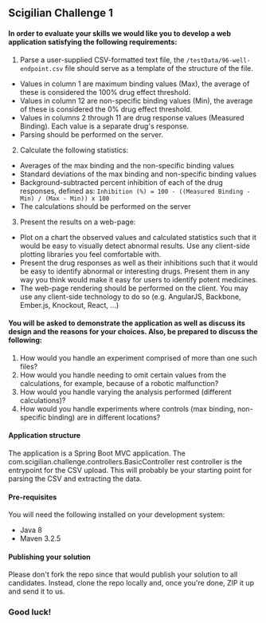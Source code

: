 ## Scigilian Challenge 1

#### In order to evaluate your skills we would like you to develop a web application satisfying the following requirements:
1. Parse a user-supplied CSV-formatted text file, the ```/testData/96-well-endpoint.csv``` file should serve as a template of the structure of the file.
 - Values in column 1 are maximum binding values (Max), the average of these is considered the 100% drug effect threshold.
 - Values in column 12 are non-specific binding values (Min), the average of these is considered the 0% drug effect threshold.
 - Values in columns 2 through 11 are drug response values (Measured Binding). Each value is a separate drug's response.
 - Parsing should be performed on the server.
2. Calculate the following statistics:
 - Averages of the max binding and the non-specific binding values
 - Standard deviations of the max binding and non-specific binding values
 - Background-subtracted percent inhibition of each of the drug responses, defined as:
	```Inhibition (%) = 100 - ((Measured Binding - Min) / (Max - Min)) x 100```
 - The calculations should be performed on the server
3. Present the results on a web-page:
 - Plot on a chart the observed values and calculated statistics such that it would be easy to visually detect abnormal results. Use any client-side plotting libraries you feel comfortable with.
 - Present the drug responses as well as their inhibitions such that it would be easy to identify abnormal or interesting drugs. Present them in any way you think would make it easy for users to identify potent medicines.
 - The web-page rendering should be performed on the client. You may use any client-side technology to do so (e.g. AngularJS, Backbone, Ember.js, Knockout, React, ...)

#### You will be asked to demonstrate the application as well as discuss its design and the reasons for your choices. Also, be prepared to discuss the following:
1. How would you handle an experiment comprised of more than one such files?
2. How would you handle needing to omit certain values from the calculations, for example, because of a robotic malfunction?
3. How would you handle varying the analysis performed (different calculations)?
4. How would you handle experiments where controls (max binding, non-specific binding) are in different locations?

#### Application structure
The application is a Spring Boot MVC application. The com.scigilian.challenge.controllers.BasicController rest controller is the entrypoint for the CSV upload. This will probably be your starting point for parsing the CSV and extracting the data.

#### Pre-requisites
You will need the following installed on your development system:
 - Java 8
 - Maven 3.2.5

#### Publishing your solution
Please don't fork the repo since that would publish your solution to all candidates. Instead, clone the repo locally and, once you're done, ZIP it up and send it to us.

### Good luck!
